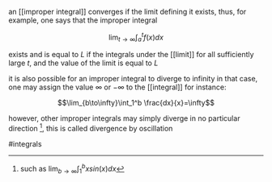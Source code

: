 an [[improper integral]] converges if the limit defining it exists, thus, for example, one says that the improper integral

$$\lim_{t\to \infty} \int_a^t f(x)dx$$

exists and is equal to $L$ if the integrals under the [[limit]] for all sufficiently large $t$, and the value of the limit is equal to $L$

it is also possible for an improper integral to diverge to infinity
in that case, one may assign the value $\infty$ or $-\infty$ to the [[integral]] for instance:

$$\lim_{b\to\infty}\int_1^b \frac{dx}{x}=\infty$$

however, other improper integrals may simply diverge in no particular direction [^1], this is called divergence by oscillation 

[^1]: such as $\lim_{b\to \infty} \int_1^{b} xsin(x)dx$

#integrals 